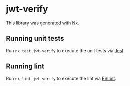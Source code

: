 # jwt-verify

This library was generated with [Nx](https://nx.dev).

## Running unit tests

Run `nx test jwt-verify` to execute the unit tests via [Jest](https://jestjs.io).

## Running lint

Run `nx lint jwt-verify` to execute the lint via [ESLint](https://eslint.org/).
